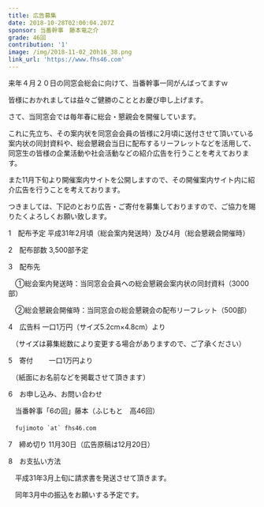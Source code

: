 ```yaml
---
title: 広告募集
date: 2018-10-28T02:00:04.207Z
sponsor: 当番幹事　藤本竜之介
grade: 46回
contribution: '1'
image: /img/2018-11-02_20h16_38.png
link_url: 'https://www.fhs46.com'
---
```

来年４月２０日の同窓会総会に向けて、当番幹事一同がんばってますｗ



皆様におかれましては益々ご健勝のこととお慶び申し上げます。

さて、当同窓会では毎年春に総会・懇親会を開催しています。

これに先立ち、その案内状を同窓会会員の皆様に2月頃に送付させて頂いている案内状の同封資料や、総会懇親会当日に配布するリーフレットなどを活用して、同窓生の皆様の企業活動や社会活動などの紹介広告を行うことを考えております。

また11月下旬より開催案内サイトを公開しますので、その開催案内サイト内に紹介広告を行うことを考えております。

つきましては、下記のとおり広告・ご寄付を募集しておりますので、ご協力を賜りたくよろしくお願い致します。





1　配布予定  平成31年2月頃（総会案内発送時）及び4月（総会懇親会開催時）

2　配布部数  3,500部予定

3　配布先    

　①総会案内発送時：当同窓会会員への総会懇親会案内状の同封資料（3000部）

　②総会懇親会開催時：当同窓会の総会懇親会の配布リーフレット（500部）

4　広告料    一口1万円（サイズ5.2cm×4.8cm）より

　（サイズは募集総数により変更する場合がありますので、ご了承ください）

5　寄付  　　一口1万円より

　（紙面にお名前などを掲載させて頂きます）

6　お申し込み、お問い合わせ

　当番幹事「6の回」藤本（ふじもと　高46回）　

　``fujimoto `at` fhs46.com``

7　締め切り  11月30日（広告原稿は12月20日）

8　お支払い方法

　平成31年3月上旬に請求書を発送させて頂きます。

　同年3月中の振込をお願いする予定です。
